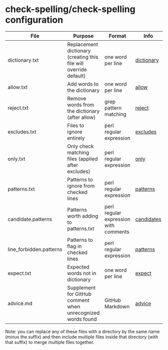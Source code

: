 # check-spelling/check-spelling configuration

| File                    | Purpose                                                           | Format                                | Info            |
| ----------------------- | ----------------------------------------------------------------- | ------------------------------------- | --------------- |
| dictionary.txt          | Replacement dictionary (creating this file will override default) | one word per line                     | [dictionary][1] |
| allow.txt               | Add words to the dictionary                                       | one word per line                     | [allow][2]      |
| reject.txt              | Remove words from the dictionary (after allow)                    | grep pattern matching                 | [reject][3]     |
| excludes.txt            | Files to ignore entirely                                          | perl regular expression               | [excludes][4]   |
| only.txt                | Only check matching files (applied after excludes)                | perl regular expression               | [only][5]       |
| patterns.txt            | Patterns to ignore from checked lines                             | perl regular expression               | [patterns][6]   |
| candidate.patterns      | Patterns worth adding to patterns.txt                             | perl regular expression with comments | [candidates][7] |
| line_forbidden.patterns | Patterns to flag in checked lines                                 | perl regular expression               | [patterns][6]   |
| expect.txt              | Expected words not in dictionary                                  | one word per line                     | [expect][8]     |
| advice.md               | Supplement for GitHub comment when unrecognized words found       | GitHub Markdown                       | [advice][9]     |

Note: you can replace any of these files
with a directory by the same name (minus the suffix)
and then include multiple files inside that directory (with that suffix)
to merge multiple files together.

[1]: https://github.com/check-spelling/check-spelling/wiki/Configuration#dictionary
[2]: https://github.com/check-spelling/check-spelling/wiki/Configuration#allow
[3]: https://github.com/check-spelling/check-spelling/wiki/Configuration-Examples%3A-reject
[4]: https://github.com/check-spelling/check-spelling/wiki/Configuration-Examples%3A-excludes
[5]: https://github.com/check-spelling/check-spelling/wiki/Configuration-Examples%3A-only
[6]: https://github.com/check-spelling/check-spelling/wiki/Configuration-Examples%3A-patterns
[7]: https://github.com/check-spelling/check-spelling/wiki/Feature:-Suggest-patterns
[8]: https://github.com/check-spelling/check-spelling/wiki/Configuration#expect
[9]: https://github.com/check-spelling/check-spelling/wiki/Configuration-Examples%3A-advice
